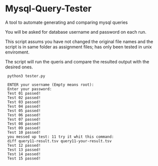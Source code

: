 # Mysql-Query-Tester
A tool to automate generating and comparing mysql queries


You will be asked for database username and password on each run.

This script assums you have not changed the original file names and the script is in same folder as assignment files; has only been tested in unix enviroment.

The script will run the queris and compare the resulted output with the desired ones.

     python3 tester.py
     
     ENTER your username (Empty means root):
     Enter your password: 
     Test 01 passed!
     Test 02 passed!
     Test 03 passed!
     Test 04 passed!
     Test 05 passed!
     Test 06 passed!
     Test 07 passed!
     Test 08 passed!
     Test 09 passed!
     Test 10 passed!
     you messed up test: 11 try it whit this command:
     diff query11-result.tsv query11-your-result.tsv
     Test 12 passed!
     Test 13 passed!
     Test 14 passed!
     Test 15 passed!
